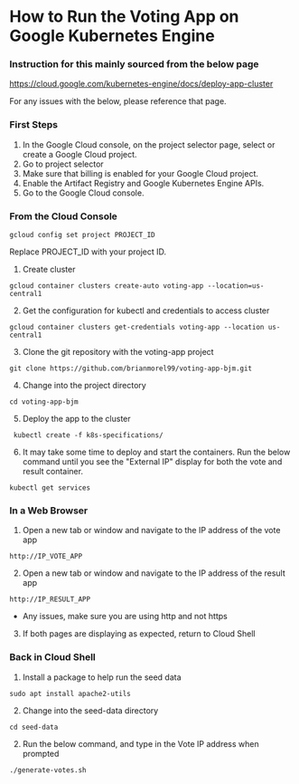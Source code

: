 # How to Run the Voting App on Google Kubernetes Engine

### Instruction for this mainly sourced from the below page

https://cloud.google.com/kubernetes-engine/docs/deploy-app-cluster

For any issues with the below, please reference that page.

### First Steps

1. In the Google Cloud console, on the project selector page, select or create a Google Cloud project.
2. Go to project selector
3. Make sure that billing is enabled for your Google Cloud project.
4. Enable the Artifact Registry and Google Kubernetes Engine APIs.
5. Go to the Google Cloud console.

### From the Cloud Console
```
gcloud config set project PROJECT_ID
```
Replace PROJECT_ID with your project ID.

1. Create cluster
```
gcloud container clusters create-auto voting-app --location=us-central1
```
2. Get the configuration for kubectl and credentials to access cluster
```
gcloud container clusters get-credentials voting-app --location us-central1
```
3. Clone the git repository with the voting-app project
```
git clone https://github.com/brianmorel99/voting-app-bjm.git
```
4. Change into the project directory
```
cd voting-app-bjm
```
5. Deploy the app to the cluster
```
 kubectl create -f k8s-specifications/
```
6. It may take some time to deploy and start the containers.  Run the below command until you see the "External IP" display for both the vote and result container.
```
kubectl get services
```

### In a Web Browser
1. Open a new tab or window and navigate to the IP address of the vote app
```
http://IP_VOTE_APP
```
2. Open a new tab or window and navigate to the IP address of the result app
```
http://IP_RESULT_APP
```
* Any issues, make sure you are using http and not https
3. If both pages are displaying as expected, return to Cloud Shell

### Back in Cloud Shell
1. Install a package to help run the seed data
```
sudo apt install apache2-utils
```
2. Change into the seed-data directory
```
cd seed-data
```
2. Run the below command, and type in the Vote IP address when prompted
```
./generate-votes.sh
```


